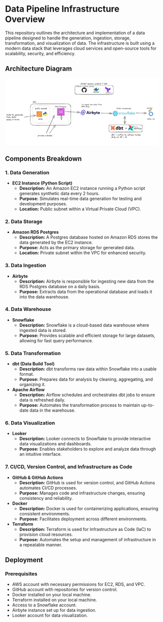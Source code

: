 # Data Pipeline Infrastructure Overview

This repository outlines the architecture and implementation of a data pipeline designed to handle the generation, ingestion, storage, transformation, and visualization of data. The infrastructure is built using a modern data stack that leverages cloud services and open-source tools for scalability, security, and efficiency.

## Architecture Diagram

![Demo](demo.webp)

## Components Breakdown

### 1. **Data Generation**
- **EC2 Instance (Python Script)**
  - **Description:** An Amazon EC2 instance running a Python script generates synthetic data every 2 hours.
  - **Purpose:** Simulates real-time data generation for testing and development purposes.
  - **Location:** Public subnet within a Virtual Private Cloud (VPC).

### 2. **Data Storage**
- **Amazon RDS Postgres**
  - **Description:** A Postgres database hosted on Amazon RDS stores the data generated by the EC2 instance.
  - **Purpose:** Acts as the primary storage for generated data.
  - **Location:** Private subnet within the VPC for enhanced security.

### 3. **Data Ingestion**
- **Airbyte**
  - **Description:** Airbyte is responsible for ingesting new data from the RDS Postgres database on a daily basis.
  - **Purpose:** Extracts data from the operational database and loads it into the data warehouse.

### 4. **Data Warehouse**
- **Snowflake**
  - **Description:** Snowflake is a cloud-based data warehouse where ingested data is stored.
  - **Purpose:** Provides scalable and efficient storage for large datasets, allowing for fast query performance.

### 5. **Data Transformation**
- **dbt (Data Build Tool)**
  - **Description:** dbt transforms raw data within Snowflake into a usable format.
  - **Purpose:** Prepares data for analysis by cleaning, aggregating, and organizing it.
- **Apache Airflow**
  - **Description:** Airflow schedules and orchestrates dbt jobs to ensure data is refreshed daily.
  - **Purpose:** Automates the transformation process to maintain up-to-date data in the warehouse.

### 6. **Data Visualization**
- **Looker**
  - **Description:** Looker connects to Snowflake to provide interactive data visualizations and dashboards.
  - **Purpose:** Enables stakeholders to explore and analyze data through an intuitive interface.

### 7. **CI/CD, Version Control, and Infrastructure as Code**
- **GitHub & GitHub Actions**
  - **Description:** GitHub is used for version control, and GitHub Actions automates CI/CD processes.
  - **Purpose:** Manages code and infrastructure changes, ensuring consistency and reliability.
- **Docker**
  - **Description:** Docker is used for containerizing applications, ensuring consistent environments.
  - **Purpose:** Facilitates deployment across different environments.
- **Terraform**
  - **Description:** Terraform is used for Infrastructure as Code (IaC) to provision cloud resources.
  - **Purpose:** Automates the setup and management of infrastructure in a repeatable manner.

## Deployment

### Prerequisites
- AWS account with necessary permissions for EC2, RDS, and VPC.
- GitHub account with repositories for version control.
- Docker installed on your local machine.
- Terraform installed on your local machine.
- Access to a Snowflake account.
- Airbyte instance set up for data ingestion.
- Looker account for data visualization.
